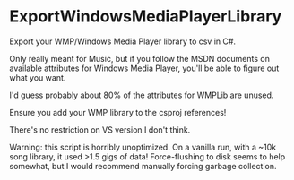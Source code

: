# ExportWindowsMediaPlayerLibrary
Export your WMP/Windows Media Player library to csv in C#. 

Only really meant for Music, but if you follow the MSDN documents on available attributes for Windows Media Player, you'll be able to figure out what you want. 

I'd guess probably about 80% of the attributes for WMPLib are unused.

Ensure you add your WMP library to the csproj references!

There's no restriction on VS version I don't think. 

Warning: this script is horribly unoptimized. On a vanilla run, with a ~10k song library, it used >1.5 gigs of data! Force-flushing to disk seems to help somewhat, but I would recommend manually forcing garbage collection.
